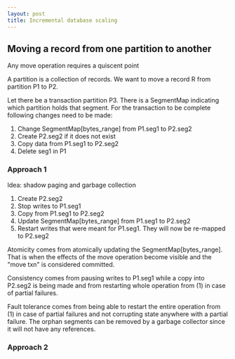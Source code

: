 ```yaml
---
layout: post
title: Incremental database scaling
---
```


## Moving a record from one partition to another

Any move operation requires a quiscent point

A partition is a collection of records. We want to move a record R from partition P1 to P2.

Let there be a transaction partition P3. There is a SegmentMap indicating which partition holds that segment. For the transaction to be complete following changes need to be made:

1. Change SegmentMap[bytes_range] from P1.seg1 to P2.seg2
2. Create P2.seg2 if it does not exist
3. Copy data from P1.seg1 to P2.seg2
4. Delete seg1 in P1

### Approach 1

Idea: shadow paging and garbage collection

1. Create P2.seg2
2. Stop writes to P1.seg1
3. Copy from P1.seg1 to P2.seg2
4. Update SegmentMap[bytes_range] from P1.seg1 to P2.seg2
5. Restart writes that were meant for P1.seg1. They will now be re-mapped to P2.seg2

Atomicity comes from atomically updating the SegmentMap[bytes_range]. That is when the effects of the move operation become visible and the "move txn" is considered committed.

Consistency comes from pausing writes to P1.seg1 while a copy into P2.seg2 is being made and from restarting whole operation from (1) in case of partial failures.

Fault tolerance comes from being able to restart the entire operation from (1) in case of partial failures and not corrupting state anywhere with a partial failure. The orphan segments can be removed by a garbage collector since it will not have any references.

### Approach 2

